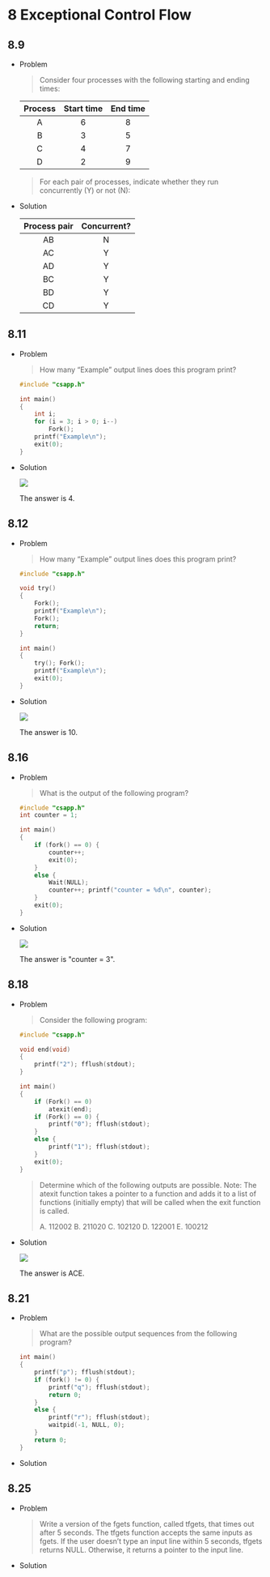 # 8 Exceptional Control Flow



## 8.9

- Problem

  > Consider four processes with the following starting and ending times:

  | Process | Start time | End time |
  | :-----: | :--------: | :------: |
  |    A    |     6      |    8     |
  |    B    |     3      |    5     |
  |    C    |     4      |    7     |
  |    D    |     2      |    9     |

  > For each pair of processes, indicate whether they run concurrently (Y) or not (N):

- Solution

  | Process pair | Concurrent? |
  | :----------: | :---------: |
  |      AB      |      N      |
  |      AC      |      Y      |
  |      AD      |      Y      |
  |      BC      |      Y      |
  |      BD      |      Y      |
  |      CD      |      Y      |

  

## 8.11

- Problem

  > How many “Example” output lines does this program print?

  ```c
  #include "csapp.h"
  
  int main()
  {
      int i;
      for (i = 3; i > 0; i--)
          Fork();
      printf("Example\n");
      exit(0);
  }
  ```

- Solution

  ![](8.11.png)

  The answer is 4.

  

## 8.12

- Problem

  > How many “Example” output lines does this program print?

  ```c
  #include "csapp.h"
  
  void try()
  {
      Fork();
      printf("Example\n");
      Fork();
      return;
  }
  
  int main()
  {
      try(); Fork();
      printf("Example\n");
      exit(0);
  }
  ```

- Solution

  ![](8.12.png)

  The answer is 10.

  

## 8.16

- Problem

  > What is the output of the following program?

  ```c
  #include "csapp.h"
  int counter = 1;
  
  int main()
  {
      if (fork() == 0) {
          counter++;
          exit(0);
      }
      else {
          Wait(NULL);
          counter++; printf("counter = %d\n", counter);
      }
      exit(0);
  }
  ```

- Solution

  ![](8.16.png)

  The answer is "counter = 3".



## 8.18

- Problem

  > Consider the following program:

  ```c
  #include "csapp.h"
  
  void end(void)
  {
      printf("2"); fflush(stdout);
  }
  
  int main()
  {
      if (Fork() == 0)
          atexit(end);
      if (Fork() == 0) {
          printf("0"); fflush(stdout);
      }
      else {
          printf("1"); fflush(stdout);
      }
      exit(0);
  }
  ```

  > Determine which of the following outputs are possible. Note: The atexit function takes a pointer to a function and adds it to a list of functions (initially empty) that will be called when the exit function is called.
  >
  > A. 112002
  > B. 211020
  > C. 102120
  > D. 122001
  > E. 100212

- Solution

  ![](8.18.png)

  The answer is ACE.

  

## 8.21

- Problem

  > What are the possible output sequences from the following program?

  ```c
  int main()
  {
      printf("p"); fflush(stdout);
      if (fork() != 0) {
          printf("q"); fflush(stdout);
          return 0;
      }
      else {
          printf("r"); fflush(stdout);
          waitpid(-1, NULL, 0);
      }
      return 0;
  }
  ```

- Solution

  

## 8.25

- Problem

  > Write a version of the fgets function, called tfgets, that times out after 5 seconds. The tfgets function accepts the same inputs as fgets. If the user doesn’t type an input line within 5 seconds, tfgets returns NULL. Otherwise, it returns a pointer to the input line.

- Solution

  